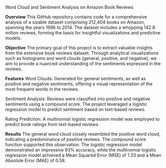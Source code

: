 Word Cloud and Sentiment Analysis on Amazon Book Reviews

**Overview**
This GitHub repository contains code for a comprehensive analysis of a sizable dataset comprising 212,404 books on Amazon, spanning the years 1996 to 2014. The dataset includes a whopping 142.8 million reviews, forming the basis for insightful visualizations and predictive models.

**Objective**
The primary goal of this project is to extract valuable insights from the extensive book reviews dataset. Through analytical visualizations such as histograms and word clouds (general, positive, and negative), we aim to provide a nuanced understanding of the sentiments expressed in the reviews.

**Features**
Word Clouds: Generated for general sentiments, as well as positive and negative sentiments, offering a visual representation of the most frequent words in the reviews.

Sentiment Analysis: Reviews were classified into positive and negative sentiments using a compound score. The project leveraged a logistic regression model to predict sentiment based on text-based reviews.

Rating Prediction: A multinomial logistic regression model was employed to predict book ratings from text-based reviews.

**Results**
The general word cloud closely resembled the positive word cloud, indicating a predominance of positive reviews. The compound score function supported this observation. The logistic regression model demonstrated an impressive 93% accuracy, while the multinomial logistic regression model achieved a Mean Squared Error (MSE) of 1.33 and a Mean Absolute Error (MAE) of 0.58.
